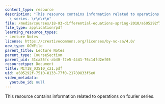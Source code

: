 ```yaml
---
content_type: resource
description: "This resource contains information related to operations on fourier\
  \ series. \r\n\r\n"
file: /media/courses/18-03-differential-equations-spring-2010/a605292f7510813377f021789833f6e0_MIT18_03S10_c21.pdf
file_type: application/pdf
learning_resource_types:
- Lecture Notes
license: https://creativecommons.org/licenses/by-nc-sa/4.0/
ocw_type: OCWFile
parent_title: Lecture Notes
parent_type: CourseSection
parent_uid: 31ca35fc-ab40-f2e5-4441-76c14fd2ef05
resourcetype: Document
title: MIT18_03S10_c21.pdf
uid: a605292f-7510-8133-77f0-21789833f6e0
video_metadata:
  youtube_id: null
---
```

This resource contains information related to operations on fourier series. 


